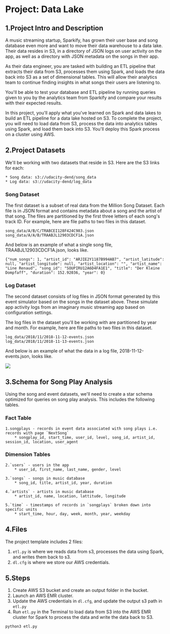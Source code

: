# Project: Data Lake

## 1.Project Intro and Description

A music streaming startup, Sparkify, has grown their user base and song database even more and want to move their data warehouse to a data lake. Their data resides in S3, in a directory of JSON logs on user activity on the app, as well as a directory with JSON metadata on the songs in their app.

As their data engineer, you are tasked with building an ETL pipeline that extracts their data from S3, processes them using Spark, and loads the data back into S3 as a set of dimensional tables. This will allow their analytics team to continue finding insights in what songs their users are listening to.

You'll be able to test your database and ETL pipeline by running queries given to you by the analytics team from Sparkify and compare your results with their expected results.

In this project, you'll apply what you've learned on Spark and data lakes to build an ETL pipeline for a data lake hosted on S3. To complete the project, you will need to load data from S3, process the data into analytics tables using Spark, and load them back into S3. You'll deploy this Spark process on a cluster using AWS.

## 2.Project Datasets

We'll be working with two datasets that reside in S3. Here are the S3 links for each:

    * Song data: s3://udacity-dend/song_data
    * Log data: s3://udacity-dend/log_data
    
### Song Dataset
The first dataset is a subset of real data from the Million Song Dataset. Each file is in JSON format and contains metadata about a song and the artist of that song. The files are partitioned by the first three letters of each song's track ID. For example, here are file paths to two files in this dataset.

    song_data/A/B/C/TRABCEI128F424C983.json
    song_data/A/A/B/TRAABJL12903CDCF1A.json
    
And below is an example of what a single song file, TRAABJL12903CDCF1A.json, looks like.

    {"num_songs": 1, "artist_id": "ARJIE2Y1187B994AB7", "artist_latitude": null, "artist_longitude": null, "artist_location": "", "artist_name": "Line Renaud", "song_id": "SOUPIRU12A6D4FA1E1", "title": "Der Kleine Dompfaff", "duration": 152.92036, "year": 0}
    
### Log Dataset
The second dataset consists of log files in JSON format generated by this event simulator based on the songs in the dataset above. These simulate app activity logs from an imaginary music streaming app based on configuration settings.

The log files in the dataset you'll be working with are partitioned by year and month. For example, here are file paths to two files in this dataset.

    log_data/2018/11/2018-11-12-events.json
    log_data/2018/11/2018-11-13-events.json

And below is an example of what the data in a log file, 2018-11-12-events.json, looks like.

![](log-data.png)

## 3.Schema for Song Play Analysis

Using the song and event datasets, we'll need to create a star schema optimized for queries on song play analysis. This includes the following tables.

### Fact Table

    1.songplays - records in event data associated with song plays i.e. records with page `NextSong`
        * songplay_id, start_time, user_id, level, song_id, artist_id, session_id, location, user_agent
        
### Dimension Tables

    2.`users` - users in the app
        * user_id, first_name, last_name, gender, level
        
    3.`songs` - songs in music database
        * song_id, title, artist_id, year, duration
        
    4.`artists` - artists in music database
        * artist_id, name, location, lattitude, longitude
        
    5.`time` - timestamps of records in `songplays` broken down into specific units
        * start_time, hour, day, week, month, year, weekday
        
## 4.Files

The project template includes 2 files:

1. `etl.py` is where we reads data from s3, processes the data using Spark, and writes them back to s3.
2. `dl.cfg` is where we store our AWS credentials.

## 5.Steps

1. Create AWS S3 bucket and create an output folder in the bucket.
2. Launch an AWS EMR cluster.
3. Update the AWS credentials in `dl.cfg`, and update the output s3 path in `etl.py`
4. Run `etl.py` in the Terminal to load data from S3 into the AWS EMR cluster for Spark to process the data and write the data back to S3.
```
python3 etl.py
```
